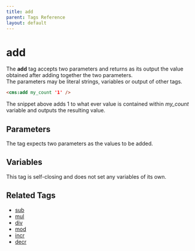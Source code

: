```yaml
---
title: add
parent: Tags Reference
layout: default
---
```


# add

The **add** tag accepts two parameters and returns as its output the value obtained after adding together the two parameters.<br/>
The parameters may be literal strings, variables or output of other tags.

```html
<cms:add my_count '1' />
```

The snippet above adds 1 to what ever value is contained within *my\_count* variable and outputs the resulting value.

## Parameters

The tag expects two parameters as the values to be added.

## Variables

This tag is self-closing and does not set any variables of its own.

## Related Tags

*   [sub](./sub.html)
*   [mul](./mul.html)
*   [div](./div.html)
*   [mod](./mod.html)
*   [incr](./incr.html)
*   [decr](./decr.html)

